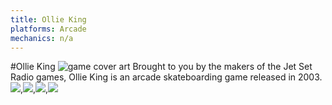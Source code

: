 ```yaml
---
title: Ollie King
platforms: Arcade
mechanics: n/a
---
```

#Ollie King
![game cover art](//images.igdb.com/igdb/image/upload/t_thumb/kykimrexl79decglqjuv.jpg "Logo Title Text 1")
Brought to you by the makers of the Jet Set Radio games, Ollie King is an arcade skateboarding game released in 2003.
<img src="//images.igdb.com/igdb/image/upload/t_thumb/j2zgjmuzuqonrys2mget.jpg"/>,<img src="//images.igdb.com/igdb/image/upload/t_thumb/cdl3dvllhdzctjstli4f.jpg"/>,<img src="//images.igdb.com/igdb/image/upload/t_thumb/mzrokvrr3mqosxwq1jph.jpg"/>,<img src="//images.igdb.com/igdb/image/upload/t_thumb/jekifgqbbreqglpz5em4.jpg"/>
